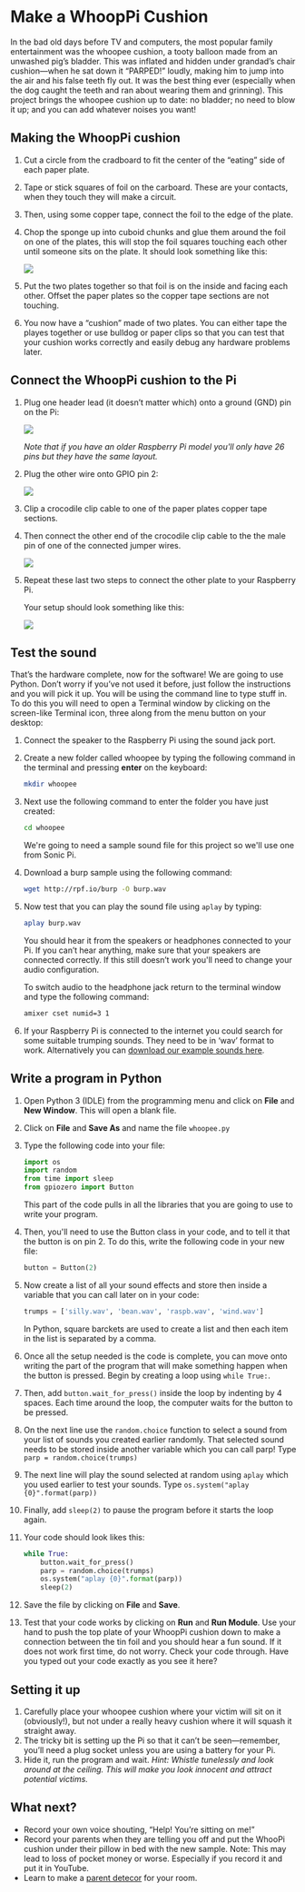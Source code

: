 # Make a WhoopPi Cushion

In the bad old days before TV and computers, the most popular family entertainment was the whoopee cushion, a tooty balloon made from an unwashed pig’s bladder. This was inflated and hidden under grandad’s chair cushion—when he sat down it “PARPED!” loudly, making him to jump into the air and his false teeth fly out. It was the best thing ever (especially when the dog caught the teeth and ran about wearing them and grinning). This project brings the whoopee cushion up to date: no bladder; no need to blow it up; and you can add whatever noises you want!

## Making the WhoopPi cushion
1. Cut a circle from the cradboard to fit the center of the “eating” side of each paper plate. 
1. Tape or stick squares of foil on the carboard. These are your contacts, when they touch they will make a circuit.
1. Then, using some copper tape, connect the foil to the edge of the plate. 
1. Chop the sponge up into cuboid chunks and glue them around the foil on one of the plates, this will stop the foil squares touching each other until someone sits on the plate. It should look something like this:

	![](images/IMG_8753.jpg)

1. Put the two plates together so that foil is on the inside and facing each other. Offset the paper plates so the copper tape sections are not touching. 
1. You now have a “cushion” made of two plates. You can either tape the playes together or use bulldog or paper clips so that you can test that your cushion works correctly and easily debug any hardware problems later.


## Connect the WhoopPi cushion to the Pi

1. Plug one header lead (it doesn’t matter which) onto a ground (GND) pin on the Pi:

	![](images/pi-gnd-connection.png)

	*Note that if you have an older Raspberry Pi model you'll only have 26 pins but they have the same layout.*

1. Plug the other wire onto GPIO pin 2:

	![](images/pi-gpio2-connection.png)

1. Clip a crocodile clip cable to one of the paper plates copper tape sections.

1. Then connect the other end of the crocodile clip cable to the the male pin of one of the connected jumper wires. 

	![](images/croc-jumper.JPG)

1. Repeat these last two steps to connect the other plate to your Raspberry Pi.

	Your setup should look something like this:

	![](images/whoopi-config.JPG)
	

## Test the sound
That’s the hardware complete, now for the software! We are going to use Python. Don’t worry if you’ve not used it before, just follow the instructions and you will pick it up.
You will be using the command line to type stuff in. To do this you will need to open a Terminal window by clicking on the screen-like Terminal icon, three along from the menu button on your desktop:

1. Connect the speaker to the Raspberry Pi using the sound jack port.
1. Create a new folder called whoopee by typing the following command in the terminal and pressing **enter** on the keyboard:

	```bash
    mkdir whoopee
    ```

1. Next use the following command to enter the folder you have just created:

	``` bash
    cd whoopee
    ```
	We're going to need a sample sound file for this project so we'll use one from Sonic Pi.

1. Download a burp sample using the following command:

    ```bash
    wget http://rpf.io/burp -O burp.wav
    ```

1. Now test that you can play the sound file using `aplay` by typing:

	```bash
    aplay burp.wav
    ```
    
	You should hear it from the speakers or headphones connected to your Pi. If you can’t hear anything, make sure that your speakers are connected correctly. If this still doesn’t work you'll need to change your audio configuration. 

	To switch audio to the headphone jack return to the terminal window and type the following command:

	```bash
	amixer cset numid=3 1 
	```

1. If your Raspberry Pi is connected to the internet you could search for some suitable trumping sounds. They need to be in ‘wav’ format to work. Alternatively you can [download our example sounds here](http://rpf.io/farts).

## Write a program in Python

1. Open Python 3 (IDLE) from the programming menu and click on **File** and **New Window**. This will open a blank file. 
1. Click on **File** and **Save As** and name the file `whoopee.py`
1. Type the following code into your file:

	```python
	import os
	import random
	from time import sleep
	from gpiozero import Button
	```
	This part of the code pulls in all the libraries that you are going to use to write your program. 

1. Then, you'll need to use the Button class in your code, and to tell it that the button is on pin 2. To do this, write the following code in your new file:

	```python
	button = Button(2)
	```

1. Now create a list of all your sound effects and store then inside a variable that you can call later on in your code:

	```python
	trumps = ['silly.wav', 'bean.wav', 'raspb.wav', 'wind.wav']
    ```
	In Python, square barckets are used to create a list and then each item in the list is separated by a comma. 

1. Once all the setup needed is the code is complete, you can move onto writing the part of the program that will make something happen when the button is pressed. Begin by creating a loop using `while True:`.
1. Then, add `button.wait_for_press()` inside the loop by indenting by 4 spaces. Each time around the loop, the computer waits for the button to be pressed.
1. On the next line use the `random.choice` function to select a sound from your list of sounds you created earlier randomly. That selected sound needs to be stored inside another variable which you can call parp! Type `parp = random.choice(trumps)`
1. The next line will play the sound selected at random using `aplay` which you used earlier to test your sounds. Type `os.system("aplay {0}".format(parp))`
1. Finally, add `sleep(2)` to pause the program before it starts the loop again. 
1. Your code should look likes this:
 
	```python
	while True:
        button.wait_for_press()
        parp = random.choice(trumps)
        os.system("aplay {0}".format(parp))
        sleep(2)
	```

1. Save the file by clicking on **File** and **Save**.

1. Test that your code works by clicking on **Run** and **Run Module**. Use your hand to push the top plate of your WhoopPi cushion down to make a connection between the tin foil and you should hear a fun sound. If it does not work first time, do not worry. Check your code through. Have you typed out your code exactly as you see it here?

## Setting it up

1. Carefully place your whoopee cushion where your victim will sit on it (obviously!), but not under a really heavy cushion where it will squash it straight away. 
1. The tricky bit is setting up the Pi so that it can’t be seen—remember, you’ll need a plug socket unless you are using a battery for your Pi.
1. Hide it, run the program and wait. 
	*Hint: Whistle tunelessly and look around at the ceiling. This will make you look innocent and attract potential victims.*

## What next?
- Record your own voice shouting, “Help! You’re sitting on me!”
- Record your parents when they are telling you off and put the WhooPi cushion under their pillow in bed with the new sample. Note: This may lead to loss of pocket money or worse. Especially if you record it and put it in YouTube.
- Learn to make a [parent detecor](https://www.raspberrypi.org/learning/parent-detector/) for your room. 
